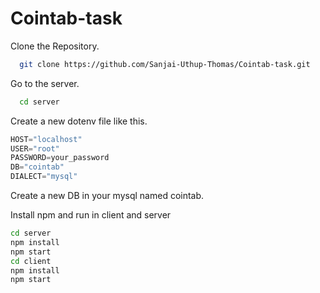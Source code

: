 # Cointab-task
 Clone the Repository. 
```bash
  git clone https://github.com/Sanjai-Uthup-Thomas/Cointab-task.git
```
 Go to the server.
```bash
  cd server
```
 Create a new dotenv file like this.
 ```javascript
HOST="localhost"
USER="root"
PASSWORD=your_password
DB="cointab"
DIALECT="mysql"
```
Create a new DB in your mysql named cointab.

Install npm and run in client and server
```bash
cd server
npm install
npm start
cd client
npm install 
npm start
```
